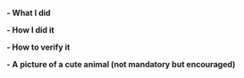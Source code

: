 <!--
Please make sure the title of the PR starts with the JIRA ticket reference, for example:
    "[DEV-1234] My PR title"

** Make sure all your commits include a signature generated with `git commit -s` **

Please provide the following information:
-->

**- What I did**

**- How I did it**

**- How to verify it**

**- A picture of a cute animal (not mandatory but encouraged)**
